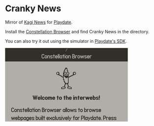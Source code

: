 # Cranky News

Mirror of [Kagi News](https://kite.kagi.com) for [Playdate](https://play.date).

Install the [Constellation Browser](https://browser.particlestudios.eu/) and find Cranky News in the directory. 

You can also try it out using the simulator in [Playdate's SDK](https://play.date/dev/). 

![Demo](./demo.gif)
